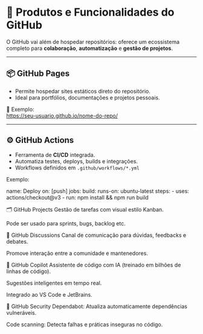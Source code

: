 # 🚀 Produtos e Funcionalidades do GitHub

O GitHub vai além de hospedar repositórios: oferece um ecossistema completo para **colaboração**, **automatização** e **gestão de projetos**.

---

## 📦 GitHub Pages

- Permite hospedar sites estáticos direto do repositório.
- Ideal para portfólios, documentações e projetos pessoais.

📘 Exemplo:  
https://seu-usuario.github.io/nome-do-repo/

---

## ⚙️ GitHub Actions

- Ferramenta de **CI/CD** integrada.
- Automatiza testes, deploys, builds e integrações.
- Workflows definidos em `.github/workflows/*.yml`

Exemplo:

name: Deploy
on: [push]
jobs:
  build:
    runs-on: ubuntu-latest
    steps:
      - uses: actions/checkout@v3
      - run: npm install && npm run build
      
🗂️ GitHub Projects
Gestão de tarefas com visual estilo Kanban.

Pode ser usado para sprints, bugs, backlog etc.

💬 GitHub Discussions
Canal de comunicação para dúvidas, feedbacks e debates.

Promove interação entre a comunidade e mantenedores.

🤖 GitHub Copilot
Assistente de código com IA (treinado em bilhões de linhas de código).

Sugestões inteligentes em tempo real.

Integrado ao VS Code e JetBrains.

🔐 GitHub Security
Dependabot: Atualiza automaticamente dependências vulneráveis.

Code scanning: Detecta falhas e práticas inseguras no código.
